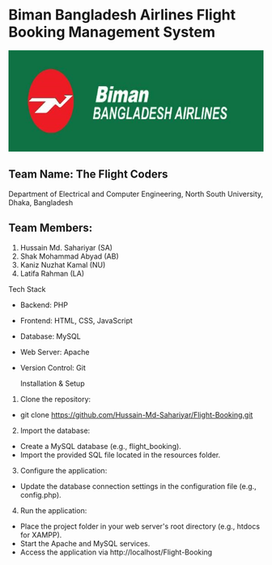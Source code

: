 # Biman Bangladesh Airlines Flight Booking Management System
<p align="center">
  <img src="https://github.com/Hussain-Md-Sahariyar/Flight-Booking/blob/main/resources/Biman.jpg" alt="Description of image" width="700" height="200">
</p>




## Team Name: The Flight Coders

Department of Electrical and Computer Engineering, North South University, Dhaka, Bangladesh

## Team Members:

1. Hussain Md. Sahariyar (SA)
2. Shak Mohammad Abyad (AB)
3. Kaniz Nuzhat Kamal (NU)
4. Latifa Rahman (LA)

  Tech Stack 
- Backend: PHP
- Frontend: HTML, CSS, JavaScript
- Database: MySQL
- Web Server: Apache
- Version Control: Git

  Installation & Setup
1. Clone the repository:
 - git clone https://github.com/Hussain-Md-Sahariyar/Flight-Booking.git
2. Import the database:
 - Create a MySQL database (e.g., flight_booking).
 - Import the provided SQL file located in the resources folder.
3. Configure the application:
 - Update the database connection settings in the configuration file (e.g., config.php).
4. Run the application:
 - Place the project folder in your web server's root directory (e.g., htdocs for XAMPP).
 - Start the Apache and MySQL services.
 - Access the application via http://localhost/Flight-Booking
   








